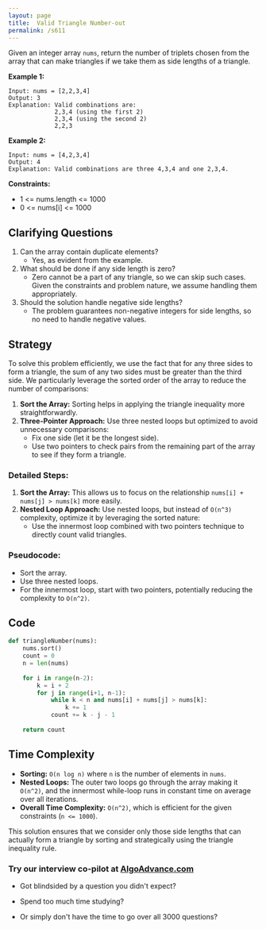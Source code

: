 ```yaml
---
layout: page
title:  Valid Triangle Number-out
permalink: /s611
---
```

Given an integer array `nums`, return the number of triplets chosen from the array that can make triangles if we take them as side lengths of a triangle.

**Example 1:**
```
Input: nums = [2,2,3,4]
Output: 3
Explanation: Valid combinations are:
             2,3,4 (using the first 2)
             2,3,4 (using the second 2)
             2,2,3
```

**Example 2:**
```
Input: nums = [4,2,3,4]
Output: 4
Explanation: Valid combinations are three 4,3,4 and one 2,3,4.
```

**Constraints:**
- 1 <= nums.length <= 1000
- 0 <= nums[i] <= 1000

## Clarifying Questions
1. Can the array contain duplicate elements?
   - Yes, as evident from the example.
2. What should be done if any side length is zero?
   - Zero cannot be a part of any triangle, so we can skip such cases. Given the constraints and problem nature, we assume handling them appropriately.
3. Should the solution handle negative side lengths?
   - The problem guarantees non-negative integers for side lengths, so no need to handle negative values.

## Strategy
To solve this problem efficiently, we use the fact that for any three sides to form a triangle, the sum of any two sides must be greater than the third side. We particularly leverage the sorted order of the array to reduce the number of comparisons:

1. **Sort the Array:** Sorting helps in applying the triangle inequality more straightforwardly.
2. **Three-Pointer Approach:** Use three nested loops but optimized to avoid unnecessary comparisons:
   - Fix one side (let it be the longest side).
   - Use two pointers to check pairs from the remaining part of the array to see if they form a triangle.
   
### Detailed Steps:
1. **Sort the Array:** This allows us to focus on the relationship `nums[i] + nums[j] > nums[k]` more easily.
2. **Nested Loop Approach:** Use nested loops, but instead of `O(n^3)` complexity, optimize it by leveraging the sorted nature:
   - Use the innermost loop combined with two pointers technique to directly count valid triangles.

### Pseudocode:
- Sort the array.
- Use three nested loops.
- For the innermost loop, start with two pointers, potentially reducing the complexity to `O(n^2)`.

## Code
```python
def triangleNumber(nums):
    nums.sort()
    count = 0
    n = len(nums)
    
    for i in range(n-2):
        k = i + 2
        for j in range(i+1, n-1):
            while k < n and nums[i] + nums[j] > nums[k]:
                k += 1
            count += k - j - 1
    
    return count
```

## Time Complexity
- **Sorting:** `O(n log n)` where `n` is the number of elements in `nums`.
- **Nested Loops:** The outer two loops go through the array making it `O(n^2)`, and the innermost while-loop runs in constant time on average over all iterations.
- **Overall Time Complexity:** `O(n^2)`, which is efficient for the given constraints (`n <= 1000`).

This solution ensures that we consider only those side lengths that can actually form a triangle by sorting and strategically using the triangle inequality rule.


### Try our interview co-pilot at [AlgoAdvance.com](https://algoAdvance.com)

- Got blindsided by a question you didn't expect?

- Spend too much time studying?

- Or simply don't have the time to go over all 3000 questions?

